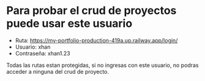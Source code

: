 # Para probar el crud de proyectos puede usar este usuario


- Ruta: https://my-portfolio-production-419a.up.railway.app/login/
- Usuario: xhan
- Contraseña: xhan1.23

Todas las rutas estan protegidas, si no ingresas con este usuario, no podras acceder a ninguna del crud de proyecto.